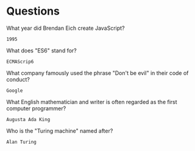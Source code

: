 # Questions

What year did Brendan Eich create JavaScript?

```
1995
```

What does "ES6" stand for?

```
ECMAScrip6
```

What company famously used the phrase "Don't be evil" in their code of conduct?

```
Google
```

What English mathematician and writer is often regarded as the first computer programmer?

```
Augusta Ada King
```

Who is the "Turing machine" named after?

```
Alan Turing
```
